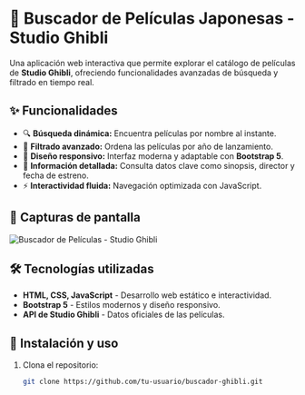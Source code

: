 # 🎥 Buscador de Películas Japonesas - Studio Ghibli  

Una aplicación web interactiva que permite explorar el catálogo de películas de **Studio Ghibli**, ofreciendo funcionalidades avanzadas de búsqueda y filtrado en tiempo real.  

## ✨ Funcionalidades  
- 🔍 **Búsqueda dinámica:** Encuentra películas por nombre al instante.  
- 📅 **Filtrado avanzado:** Ordena las películas por año de lanzamiento.  
- 🎨 **Diseño responsivo:** Interfaz moderna y adaptable con **Bootstrap 5**.  
- 📖 **Información detallada:** Consulta datos clave como sinopsis, director y fecha de estreno.  
- ⚡ **Interactividad fluida:** Navegación optimizada con JavaScript.  

## 📸 Capturas de pantalla  
![Buscador de Películas - Studio Ghibli](https://github.com/user-attachments/assets/8c915b30-7a9f-4d1f-b4d6-eceb37ada1bd)  

## 🛠️ Tecnologías utilizadas  
- **HTML, CSS, JavaScript** - Desarrollo web estático e interactividad.  
- **Bootstrap 5** - Estilos modernos y diseño responsivo.  
- **API de Studio Ghibli** - Datos oficiales de las películas.  

## 📂 Instalación y uso  
1. Clona el repositorio:  
   ```sh
   git clone https://github.com/tu-usuario/buscador-ghibli.git


